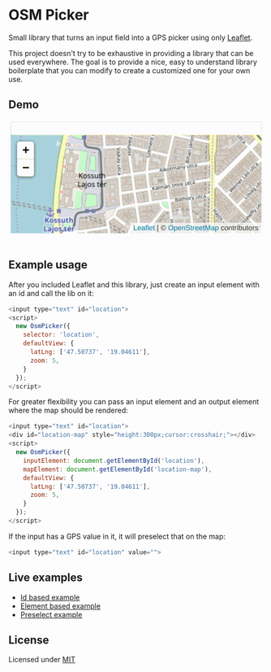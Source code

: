 # OSM Picker

Small library that turns an input field into a GPS picker using only [Leaflet](https://leafletjs.com).

This project doesn't try to be exhaustive in providing a library that can be used everywhere. The goal is to provide a nice, easy to understand library boilerplate that you can modify to create a customized one for your own use.

## Demo

![OSM picker preview](preview.gif)

## Example usage

After you included Leaflet and this library, just create an input element with an id and call the lib on it:

```js
<input type="text" id="location">
<script>
  new OsmPicker({
    selector: 'location',
    defaultView: {
      latLng: ['47.50737', '19.04611'],
      zoom: 5,
    }
  });
</script>
```

For greater flexibility you can pass an input element and an output element where the map should be rendered:

```js
<input type="text" id="location">
<div id="location-map" style="height:300px;cursor:crosshair;"></div>
<script>
  new OsmPicker({
    inputElement: document.getElementById('location'),
    mapElement: document.getElementById('location-map'),
    defaultView: {
      latLng: ['47.50737', '19.04611'],
      zoom: 5,
    }
  });
</script>
```


If the input has a GPS value in it, it will preselect that on the map:

```js
<input type="text" id="location" value="">
```

## Live examples

- [Id based example](https://dekvidet.github.io/osm-picker/demos/id.html)
- [Element based example](https://dekvidet.github.io/osm-picker/demos/element.html)
- [Preselect example](https://dekvidet.github.io/osm-picker/demos/preselect.html)

## License

Licensed under [MIT](LICENSE)
